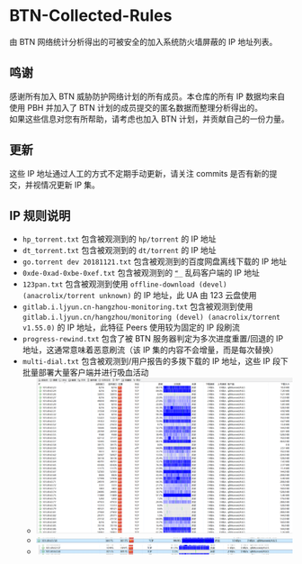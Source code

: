 # BTN-Collected-Rules

由 BTN 网络统计分析得出的可被安全的加入系统防火墙屏蔽的 IP 地址列表。

## 鸣谢

感谢所有加入 BTN 威胁防护网络计划的所有成员。本仓库的所有 IP 数据均来自使用 PBH 并加入了 BTN 计划的成员提交的匿名数据而整理分析得出的。  
如果这些信息对您有所帮助，请考虑也加入 BTN 计划，并贡献自己的一份力量。

## 更新

这些 IP 地址通过人工的方式不定期手动更新，请关注 commits 是否有新的提交，并视情况更新 IP 集。

## IP 规则说明

* `hp_torrent.txt` 包含被观测到的 `hp/torrent` 的 IP 地址
* `dt_torrent.txt` 包含被观测到的 `dt/torrent` 的 IP 地址
* `go.torrent dev 20181121.txt` 包含被观测到的百度网盘离线下载的 IP 地址
* `0xde-0xad-0xbe-0xef.txt` 包含被观测到的 `ޭ__` 乱码客户端的 IP 地址
* `123pan.txt` 包含被观测到使用 `offline-download (devel) (anacrolix/torrent unknown)` 的 IP 地址，此 UA 由 123 云盘使用
* `gitlab.i.ljyun.cn-hangzhou-monitoring.txt` 包含被观测到使用 `gitlab.i.ljyun.cn/hangzhou/monitoring (devel) (anacrolix/torrent v1.55.0)` 的 IP 地址，此特征 Peers 使用较为固定的 IP 段刷流
* `progress-rewind.txt` 包含了被 BTN 服务器判定为多次进度重置/回退的 IP 地址，这通常意味着恶意刷流（该 IP 集的内容不会增量，而是每次替换）
* `multi-dial.txt` 包含被观测到/用户报告的多拨下载的 IP 地址，这些 IP 段下批量部署大量客户端并进行吸血活动
  * ![multi-dial-1](./assets/101.69.63.0-64-p1.png)
  * ![multi-dial-2](./assets/101.69.63.0-64-p2.png)
  * ![multi-dial-3](./assets/101.69.63.0-64-p3.png)
